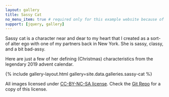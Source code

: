 ```yaml
---
layout: gallery
title: Sassy Cat
no_menu_item: true # required only for this example website because of menu construction
support: [jquery, gallery]
---
```


Sassy cat is a character near and dear to my heart that I created as a sort-of alter ego with one of my partners back in New York. She is sassy, classy, and a bit bad-assy.

Here are just a few of her defining (Christmas) characteristics from the legendary 2019 advent calendar.

{% include gallery-layout.html gallery=site.data.galleries.sassy-cat %}

All images licensed under [CC-BY-NC-SA license][license]. Check the [Git Repo][repo] for a copy of this license.

[license]: http://creativecommons.org/licenses/by-nc-sa/4.0/
[repo]: https://github.com/aenneb/aenneb.github.io
